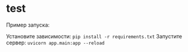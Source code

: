 # test
Пример запуска:

Установите зависимости:
`pip install -r requirements.txt`
Запустите сервер:
`uvicorn app.main:app --reload`
